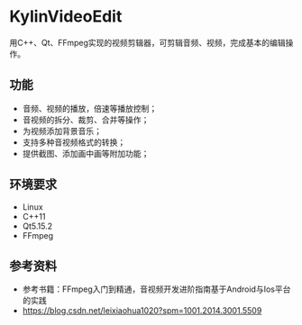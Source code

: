 # KylinVideoEdit
用C++、Qt、FFmpeg实现的视频剪辑器，可剪辑音频、视频，完成基本的编辑操作。

## 功能
* 音频、视频的播放，倍速等播放控制；
* 音视频的拆分、裁剪、合并等操作；
* 为视频添加背景音乐；
* 支持多种音视频格式的转换；
* 提供截图、添加画中画等附加功能；

## 环境要求
* Linux
* C++11
* Qt5.15.2
* FFmpeg

## 参考资料
* 参考书籍：FFmpeg入门到精通，音视频开发进阶指南基于Android与Ios平台的实践
* https://blog.csdn.net/leixiaohua1020?spm=1001.2014.3001.5509

